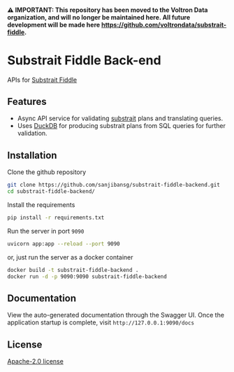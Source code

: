 #### ⚠️ IMPORTANT: This repository has been moved to the Voltron Data organization, and will no longer be maintained here. All future development will be made here https://github.com/voltrondata/substrait-fiddle.
# Substrait Fiddle Back-end

APIs for [Substrait Fiddle](https://www.github.com/sanjibansg/substrait-fiddle-frontend)


## Features

- Async API service for validating [substrait](https://substrait.io/) plans and translating queries.
- Uses [DuckDB](https://duckdb.org/docs/extensions/substrait) for producing substrait plans from SQL queries for further validation.



## Installation

Clone the github repository
```bash
git clone https://github.com/sanjibansg/substrait-fiddle-backend.git
cd substrait-fiddle-backend/
```
Install the requirements
```bash
pip install -r requirements.txt
```
Run the server in port `9090`
```bash
uvicorn app:app --reload --port 9090 
```
or, just run the server as a docker container

```bash
docker build -t substrait-fiddle-backend .
docker run -d -p 9090:9090 substrait-fiddle-backend
```

## Documentation

View the auto-generated documentation through the Swagger UI. Once the application startup is complete, visit `http://127.0.0.1:9090/docs`

## License

[Apache-2.0 license](https://github.com/sanjibansg/substrait-fiddle-backend/blob/main/LICENSE)

